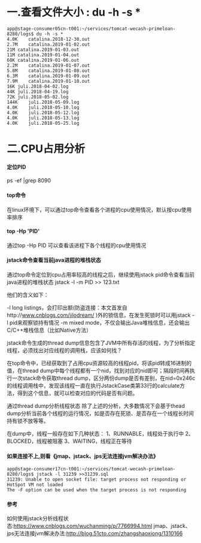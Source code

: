 
# 一.查看文件大小 : du -h -s *
```aidl
app@stage-consumer05cn-t001:~/services/tomcat-wecash-primeloan-8280/logs$ du -h -s *
4.0K	catalina.2018-12-30.out
2.7M	catalina.2019-01-02.out
21M	catalina.2019-01-03.out
11M	catalina.2019-01-04.out
68K	catalina.2019-01-06.out
2.2M	catalina.2019-01-07.out
5.8M	catalina.2019-01-08.out
6.3M	catalina.2019-01-09.out
7.9M	catalina.2019-01-10.out
16K	juli.2018-04-02.log
44K	juli.2018-04-19.log
72K	juli.2018-05-02.log
144K	juli.2018-05-09.log
4.0K	juli.2018-05-10.log
4.0K	juli.2018-05-12.log
4.0K	juli.2018-05-13.log
4.0K	juli.2018-05-25.log
```




# 二.CPU占用分析
#### 定位PID
ps -ef |grep 8090

#### top命令
在linux环境下，可以通过top命令查看各个进程的cpu使用情况，默认按cpu使用率排序

#### top -Hp 'PID'
通过top -Hp PID 可以查看该进程下各个线程的cpu使用情况

#### jstack命令查看当前java进程的堆栈状态
通过top命令定位到cpu占用率较高的线程之后，继续使用jstack pid命令查看当前java进程的堆栈状态
jstack -l -m PID >> 123.txt

他们的含义如下：

-l long listings，会打印出额(防盗连接：本文首发自http://www.cnblogs.com/jilodream/ )外的锁信息，在发生死锁时可以用jstack -l pid来观察锁持有情况
-m mixed mode，不仅会输出Java堆栈信息，还会输出C/C++堆栈信息（比如Native方法）



jstack命令生成的thread dump信息包含了JVM中所有存活的线程，为了分析指定线程，必须找出对应线程的调用栈，应该如何找？

在top命令中，已经获取到了占用cpu资源较高的线程pid，将该pid转成16进制的值，在thread dump中每个线程都有一个nid，找到对应的nid即可；隔段时间再执行一次stack命令获取thread dump，区分两份dump是否有差别，在nid=0x246c的线程调用栈中，发现该线程一直在执行JstackCase类第33行的calculate方法，得到这个信息，就可以检查对应的代码是否有问题。

通过thread dump分析线程状态
除了上述的分析，大多数情况下会基于thead dump分析当前各个线程的运行情况，如是否存在死锁、是否存在一个线程长时间持有锁不放等等。

在dump中，线程一般存在如下几种状态：
1、RUNNABLE，线程处于执行中
2、BLOCKED，线程被阻塞
3、WAITING，线程正在等待



#### 如果连接不上,则看《jmap、jstack、jps无法连接jvm解决办法》
```aidl
app@stage-consumer17cn-t001:~/services/tomcat-wecash-primeloan-8280/logs$ jstack -l 31239 >>31239.sql
31239: Unable to open socket file: target process not responding or HotSpot VM not loaded
The -F option can be used when the target process is not responding
```


#### 参考
如何使用jstack分析线程状态:https://www.cnblogs.com/wuchanming/p/7766994.html
jmap、jstack、jps无法连接jvm解决办法:http://blog.51cto.com/zhangshaoxiong/1310166
